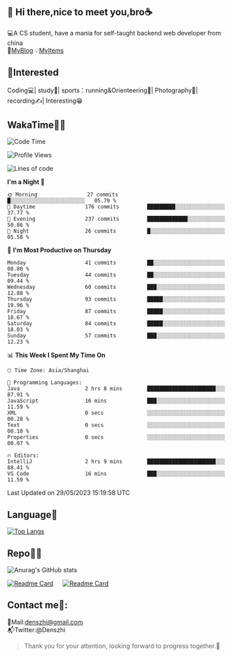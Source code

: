 👋 Hi there,nice to meet you,bro☕
---
💻A CS student, have a mania for self-taught backend web developer from china   
👣[MyBlog](https://github.com/HealUP/MyBlog)
💡[MyItems](https://healup.github.io/)

 <!-- waka-box start -->
 <!-- waka-box end -->
 
🧲**Interested**
--
Coding💻| study📖| sports：running&Orienteering🏃‍| Photography📸| recording✍️| Interesting😁

WakaTime👨‍💻
---
<!--START_SECTION:waka-->
![Code Time](http://img.shields.io/badge/Code%20Time-138%20hrs%2040%20mins-blue)

![Profile Views](http://img.shields.io/badge/Profile%20Views-8-blue)

![Lines of code](https://img.shields.io/badge/From%20Hello%20World%20I%27ve%20Written-162.2%20thousand%20lines%20of%20code-blue)

**I'm a Night 🦉** 

```text
🌞 Morning                27 commits          █░░░░░░░░░░░░░░░░░░░░░░░░   05.79 % 
🌆 Daytime                176 commits         █████████░░░░░░░░░░░░░░░░   37.77 % 
🌃 Evening                237 commits         █████████████░░░░░░░░░░░░   50.86 % 
🌙 Night                  26 commits          █░░░░░░░░░░░░░░░░░░░░░░░░   05.58 % 
```
📅 **I'm Most Productive on Thursday** 

```text
Monday                   41 commits          ██░░░░░░░░░░░░░░░░░░░░░░░   08.80 % 
Tuesday                  44 commits          ██░░░░░░░░░░░░░░░░░░░░░░░   09.44 % 
Wednesday                60 commits          ███░░░░░░░░░░░░░░░░░░░░░░   12.88 % 
Thursday                 93 commits          █████░░░░░░░░░░░░░░░░░░░░   19.96 % 
Friday                   87 commits          █████░░░░░░░░░░░░░░░░░░░░   18.67 % 
Saturday                 84 commits          █████░░░░░░░░░░░░░░░░░░░░   18.03 % 
Sunday                   57 commits          ███░░░░░░░░░░░░░░░░░░░░░░   12.23 % 
```


📊 **This Week I Spent My Time On** 

```text
🕑︎ Time Zone: Asia/Shanghai

💬 Programming Languages: 
Java                     2 hrs 8 mins        ██████████████████████░░░   87.91 % 
JavaScript               16 mins             ███░░░░░░░░░░░░░░░░░░░░░░   11.59 % 
XML                      0 secs              ░░░░░░░░░░░░░░░░░░░░░░░░░   00.28 % 
Text                     0 secs              ░░░░░░░░░░░░░░░░░░░░░░░░░   00.10 % 
Properties               0 secs              ░░░░░░░░░░░░░░░░░░░░░░░░░   00.07 % 

🔥 Editors: 
IntelliJ                 2 hrs 9 mins        ██████████████████████░░░   88.41 % 
VS Code                  16 mins             ███░░░░░░░░░░░░░░░░░░░░░░   11.59 % 
```


 Last Updated on 29/05/2023 15:19:58 UTC
<!--END_SECTION:waka-->

Language🚀
---
[![Top Langs](https://github-readme-stats.vercel.app/api/top-langs/?username=HealUP&layout=compact&hide_border=true)](https://github.com/HealUP)

Repo🧑‍💻
---
![Anurag's GitHub stats](https://github-readme-stats.vercel.app/api?username=HealUP&count_private=true&show_icons=true&theme=gruvbox&hide_border=true) 

[![Readme Card](https://github-readme-stats.vercel.app/api/pin/?username=HealUP&repo=InternetEy&theme=transparent)](https://github.com/HealUP/InternetEy) &emsp;
[![Readme Card](https://github-readme-stats.vercel.app/api/pin/?username=HealUP&repo=CampusExperience&theme=transparent)](https://github.com/HealUP/CampusExperience)


Contact me📱:
---
📮Mail:denszhi@gmail.com  
📬Twitter:@Denszhi  

> Thank you for your attention, looking forward to progress together.🎉
